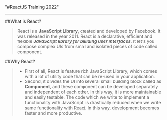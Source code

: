 "#ReactJS Training 2022" 
<hr/>

##What is React?  
> React is a **JavaScript Library**, created and developed by Facebook. It was released in the year 2011. React is a declarative, efficient and flexible ***JavaScript library for building user interfaces***. It let's you compose complex UIs from small and isolated pieces of code called component.  

##Why React?
> - First of all, React is feature rich JavaScript Library, which comes with a lot of utility code that can be re-used in your application.
> - Second, it divides the UI into several small building block called as **Component**, and these component can be developed separately and independent of each other. In this way, it is more maintainable and easily testable.
> The code which we write to implement a functionality with JavaScript, is drastically reduced when we write same functionality with React. In this way, development becomes faster and more productive.
